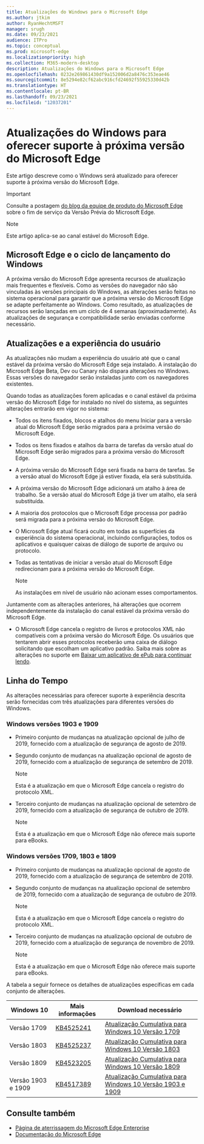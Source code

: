 ```yaml
---
title: Atualizações do Windows para o Microsoft Edge
ms.author: jtkim
author: RyanHechtMSFT
manager: srugh
ms.date: 09/23/2021
audience: ITPro
ms.topic: conceptual
ms.prod: microsoft-edge
ms.localizationpriority: high
ms.collection: M365-modern-desktop
description: Atualizações do Windows para o Microsoft Edge
ms.openlocfilehash: 0232e269861430df9a152006d2a8476c353eae46
ms.sourcegitcommit: 8e5294e82cf62abc916cfd24692f55925330d42b
ms.translationtype: HT
ms.contentlocale: pt-BR
ms.lasthandoff: 09/23/2021
ms.locfileid: "12037201"
---
```

# <a name="windows-updates-to-support-the-next-version-of-microsoft-edge"></a>Atualizações do Windows para oferecer suporte à próxima versão do Microsoft Edge

Este artigo descreve como o Windows será atualizado para oferecer suporte à próxima versão do Microsoft Edge.

> [!IMPORTANT]
> Consulte a postagem [do blog da equipe de produto do Microsoft Edge](https://aka.ms/EdgeLegacyEOS) sobre o fim de serviço da Versão Prévia do Microsoft Edge.

> [!NOTE]
> Este artigo aplica-se ao canal estável do Microsoft Edge.

## <a name="microsoft-edge-and-the-windows-release-cycle"></a>Microsoft Edge e o ciclo de lançamento do Windows

A próxima versão do Microsoft Edge apresenta recursos de atualização mais frequentes e flexíveis. Como as versões do navegador não são vinculadas às versões principais do Windows, as alterações serão feitas no sistema operacional para garantir que a próxima versão do Microsoft Edge se adapte perfeitamente ao Windows. Como resultado, as atualizações de recursos serão lançadas em um ciclo de 4 semanas (aproximadamente). As atualizações de segurança e compatibilidade serão enviadas conforme necessário.

## <a name="updates-and-the-user-experience"></a>Atualizações e a experiência do usuário

As atualizações não mudam a experiência do usuário até que o canal estável da próxima versão do Microsoft Edge seja instalado. A instalação do Microsoft Edge Beta, Dev ou Canary não dispara alterações no Windows. Essas versões do navegador serão instaladas junto com os navegadores existentes.

Quando todas as atualizações forem aplicadas e o canal estável da próxima versão do Microsoft Edge for instalado no nível do sistema, as seguintes alterações entrarão em vigor no sistema:

- Todos os itens fixados, blocos e atalhos do menu Iniciar para a versão atual do Microsoft Edge serão migrados para a próxima versão do Microsoft Edge.
- Todos os itens fixados e atalhos da barra de tarefas da versão atual do Microsoft Edge serão migrados para a próxima versão do Microsoft Edge.
- A próxima versão do Microsoft Edge será fixada na barra de tarefas. Se a versão atual do Microsoft Edge já estiver fixada, ela será substituída.
- A próxima versão do Microsoft Edge adicionará um atalho à área de trabalho. Se a versão atual do Microsoft Edge já tiver um atalho, ela será substituída.
- A maioria dos protocolos que o Microsoft Edge processa por padrão será migrada para a próxima versão do Microsoft Edge.
- O Microsoft Edge atual ficará oculto em todas as superfícies da experiência do sistema operacional, incluindo configurações, todos os aplicativos e quaisquer caixas de diálogo de suporte de arquivo ou protocolo.
- Todas as tentativas de iniciar a versão atual do Microsoft Edge redirecionam para a próxima versão do Microsoft Edge.

  > [!NOTE]
  > As instalações em nível de usuário não acionam esses comportamentos.

Juntamente com as alterações anteriores, há alterações que ocorrem independentemente da instalação do canal estável da próxima versão do Microsoft Edge.

- O Microsoft Edge cancela o registro de livros e protocolos XML não compatíveis com a próxima versão do Microsoft Edge. Os usuários que tentarem abrir esses protocolos receberão uma caixa de diálogo solicitando que escolham um aplicativo padrão. Saiba mais sobre as alterações no suporte em [Baixar um aplicativo de ePub para continuar lendo](https://nam06.safelinks.protection.outlook.com/?url=https%3A%2F%2Fsupport.microsoft.com%2Fhelp%2F4517840&data=02%7C01%7Cv-danwes%40microsoft.com%7Cc9f8571b880549c30fcf08d72be5eaf9%7C72f988bf86f141af91ab2d7cd011db47%7C1%7C0%7C637026138803983526&sdata=qtb3DvVZQ6H%2FFXnBievkl%2B%2BngAQXwl340PcH8kRc3y4%3D&reserved=0).

## <a name="timeline"></a>Linha do Tempo

As alterações necessárias para oferecer suporte à experiência descrita serão fornecidas com três atualizações para diferentes versões do Windows.

### <a name="windows-versions-1903-and-1909"></a>Windows versões 1903 e 1909

- Primeiro conjunto de mudanças na atualização opcional de julho de 2019, fornecido com a atualização de segurança de agosto de 2019.
- Segundo conjunto de mudanças na atualização opcional de agosto de 2019, fornecido com a atualização de segurança de setembro de 2019.

  > [!NOTE]
  > Esta é a atualização em que o Microsoft Edge cancela o registro do protocolo XML.

- Terceiro conjunto de mudanças na atualização opcional de setembro de 2019, fornecido com a atualização de segurança de outubro de 2019.

  > [!NOTE]
  > Esta é a atualização em que o Microsoft Edge não oferece mais suporte para eBooks.

### <a name="windows-versions-1709-1803-and-1809"></a>Windows versões 1709, 1803 e 1809

- Primeiro conjunto de mudanças na atualização opcional de agosto de 2019, fornecido com a atualização de segurança de setembro de 2019.
- Segundo conjunto de mudanças na atualização opcional de setembro de 2019, fornecido com a atualização de segurança de outubro de 2019.

  > [!NOTE]
  > Esta é a atualização em que o Microsoft Edge cancela o registro do protocolo XML.

- Terceiro conjunto de mudanças na atualização opcional de outubro de 2019, fornecido com a atualização de segurança de novembro de 2019.

  > [!NOTE]
  > Esta é a atualização em que o Microsoft Edge não oferece mais suporte para eBooks.

A tabela a seguir fornece os detalhes de atualizações específicas em cada conjunto de alterações.

| Windows 10 | Mais informações | Download necessário |
|--|--|--|
| Versão 1709 | [KB4525241](https://support.microsoft.com/help/4525241/windows-10-update-kb4525241) | [Atualização Cumulativa para Windows 10 Versão 1709](https://www.catalog.update.microsoft.com/Search.aspx?q=4525241) |
| Versão 1803  | [KB4525237](https://support.microsoft.com/help/4525237/windows-10-update-kb4525237) | [Atualização Cumulativa para Windows 10 Versão 1803](https://www.catalog.update.microsoft.com/Search.aspx?q=KB4525237) |
| Versão 1809  | [KB4523205](https://support.microsoft.com/help/4523205/windows-10-update-kb4523205) | [Atualização Cumulativa para Windows 10 Versão 1809](https://www.catalog.update.microsoft.com/Search.aspx?q=4523205) |
| Versão 1903 e 1909 |[KB4517389](https://support.microsoft.com/help/4517389/windows-10-update-kb4517389)  | [Atualização Cumulativa para Windows 10 Versão 1903 e 1909](https://www.catalog.update.microsoft.com/Search.aspx?q=4517389) |

## <a name="see-also"></a>Consulte também

- [Página de aterrissagem do Microsoft Edge Enterprise](https://aka.ms/EdgeEnterprise)
- [Documentação do Microsoft Edge](./index.yml)